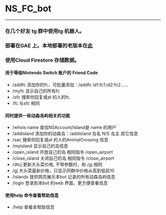 # NS_FC_bot
----

### 在几个好友 tg 群中使用tg 机器人。
### 部署在GAE 上。本地部署的老版本在[此](https://github.com/doylecnn/NS_FC_bot)
### 使用Cloud Firestore 存储数据。

#### 用于等级Nintendo Switch 账户的 Friend Code

- /addfc 添加你的fc，可批量添加：/addfc id1:fc1;id2:fc2……
- /myfc 显示自己的所有fc
- /sfc 搜索你回复或at 的人的fc
- /fc 与sfc 相同

#### 同时提供一些动森岛屿相关的功能

- /whois name 查找NSAccount/Island是 name 的用户
- /addisland 添加你的动森岛：/addisland 岛名 N/S 岛主 其它信息
- /sac 搜索你回复或at 的人的AnimalCrossing 信息
- /myisland 显示自己的岛信息
- /open_island 开放自己的岛 相同指令 /open_airport
- /close_island 关闭自己的岛 相同指令 /close_airport
- /dtcj 更新大头菜价格, 不带参数时，和 /gj 相同
- /gj 大头菜最新价格，只显示同群中价格从高到低前10
- /islands 提供网页展示本bot 记录的所有动森岛屿信息
- /login 登录到本bot 的web 界面，更方便查看信息

#### 使用help 命令查看帮助信息
- /help 查看本帮助信息